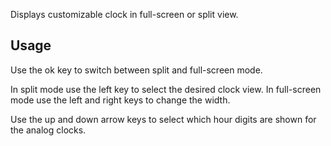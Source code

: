 Displays customizable clock in full-screen or split view.

## Usage

Use the ok key to switch between split and full-screen mode.

In split mode use the left key to select the desired clock view. In full-screen mode use the left and right keys to change the width.

Use the up and down arrow keys to select which hour digits are shown for the analog clocks.
